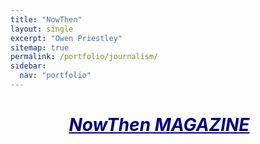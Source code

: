 ```yaml
---
title: "NowThen"
layout: single
excerpt: "Owen Priestley"
sitemap: true
permalink: /portfolio/journalism/
sidebar:
  nav: "portfolio"
---
```

<h1 style="text-align: center; color: navy; text-indent: -1em; text-decoration: underline"><i>NowThen MAGAZINE</i></h1>